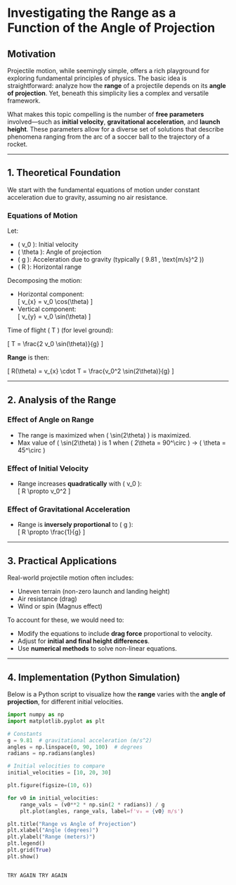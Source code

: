 # Investigating the Range as a Function of the Angle of Projection

## Motivation

Projectile motion, while seemingly simple, offers a rich playground for exploring fundamental principles of physics. The basic idea is straightforward: analyze how the **range** of a projectile depends on its **angle of projection**. Yet, beneath this simplicity lies a complex and versatile framework.

What makes this topic compelling is the number of **free parameters** involved—such as **initial velocity**, **gravitational acceleration**, and **launch height**. These parameters allow for a diverse set of solutions that describe phenomena ranging from the arc of a soccer ball to the trajectory of a rocket.

---

## 1. Theoretical Foundation

We start with the fundamental equations of motion under constant acceleration due to gravity, assuming no air resistance.

### Equations of Motion

Let:
- \( v_0 \): Initial velocity
- \( \theta \): Angle of projection
- \( g \): Acceleration due to gravity (typically \( 9.81 \, \text{m/s}^2 \))
- \( R \): Horizontal range

Decomposing the motion:

- Horizontal component:  
  \[
  v_{x} = v_0 \cos(\theta)
  \]
- Vertical component:  
  \[
  v_{y} = v_0 \sin(\theta)
  \]

Time of flight \( T \) (for level ground):

\[
T = \frac{2 v_0 \sin(\theta)}{g}
\]

**Range** is then:

\[
R(\theta) = v_{x} \cdot T = \frac{v_0^2 \sin(2\theta)}{g}
\]

---

## 2. Analysis of the Range

### Effect of Angle on Range

- The range is maximized when \( \sin(2\theta) \) is maximized.
- Max value of \( \sin(2\theta) \) is 1 when \( 2\theta = 90^\circ \) → \( \theta = 45^\circ \)

### Effect of Initial Velocity

- Range increases **quadratically** with \( v_0 \):  
  \[
  R \propto v_0^2
  \]

### Effect of Gravitational Acceleration

- Range is **inversely proportional** to \( g \):  
  \[
  R \propto \frac{1}{g}
  \]

---

## 3. Practical Applications

Real-world projectile motion often includes:

- Uneven terrain (non-zero launch and landing height)
- Air resistance (drag)
- Wind or spin (Magnus effect)

To account for these, we would need to:

- Modify the equations to include **drag force** proportional to velocity.
- Adjust for **initial and final height differences**.
- Use **numerical methods** to solve non-linear equations.

---

## 4. Implementation (Python Simulation)

Below is a Python script to visualize how the **range** varies with the **angle of projection**, for different initial velocities.

```python
import numpy as np
import matplotlib.pyplot as plt

# Constants
g = 9.81  # gravitational acceleration (m/s^2)
angles = np.linspace(0, 90, 100)  # degrees
radians = np.radians(angles)

# Initial velocities to compare
initial_velocities = [10, 20, 30]

plt.figure(figsize=(10, 6))

for v0 in initial_velocities:
    range_vals = (v0**2 * np.sin(2 * radians)) / g
    plt.plot(angles, range_vals, label=f'v₀ = {v0} m/s')

plt.title("Range vs Angle of Projection")
plt.xlabel("Angle (degrees)")
plt.ylabel("Range (meters)")
plt.legend()
plt.grid(True)
plt.show()


TRY AGAIN TRY AGAIN